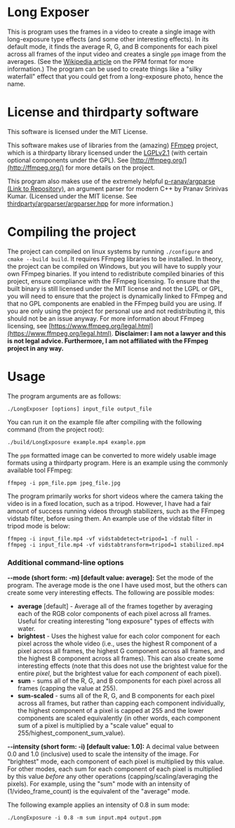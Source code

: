 # Long Exposer
This is program uses the frames in a video to create a single image with long-exposure type effects (and some other interesting effects). In its default mode, it finds the average R, G, and B components for each pixel across all frames of the input video and creates a single `ppm` image from the averages. (See the [Wikipedia article](https://en.wikipedia.org/wiki/Netpbm#PPM_example) on the PPM format for more information.) The program can be used to create things like a "silky waterfall" effect that you could get from a long-exposure photo, hence the name.

# License and thirdparty software

This software is licensed under the MIT License.

This software makes use of libraries from the (amazing) <a href=http://ffmpeg.org>FFmpeg</a> project, which is a thirdparty library licensed under the <a href=http://www.gnu.org/licenses/old-licenses/lgpl-2.1.html>LGPLv2.1</a> (with certain optional components under the GPL). See [http://ffmpeg.org/](http://ffmpeg.org/) for more details on the project.

This program also makes use of the extremely helpful <a href="http://github.com/p-ranav/argparse">p-ranav/argparse (Link to Repository)</a>, an argument parser for modern C++ by Pranav Srinivas Kumar. (Licensed under the MIT license. See [thirdparty/argparser/argparser.hpp](thirdparty/argparser/argparser.hpp) for more information.)

# Compiling the project
The project can compiled on linux systems by running `./configure` and `cmake --build build`. It requires FFmpeg libraries to be installed. In theory, the project can be compiled on Windows, but you will have to supply your own FFmpeg binaries. If you intend to redistribute compiled binaries of this project, ensure compliance with the FFmpeg licensing. To ensure that the built binary is still licensed under the MIT license and not the LGPL or GPL, you will need to ensure that the project is dynamically linked to FFmpeg and that no GPL components are enabled in the FFmpeg build you are using. If you are only using the project for personal use and not redistributing it, this should not be an issue anyway. For more information about FFmpeg licensing, see [https://www.ffmpeg.org/legal.html](https://www.ffmpeg.org/legal.html). **Disclaimer: I am not a lawyer and this is not legal advice. Furthermore, I am not affiliated with the FFmpeg project in any way.**

# Usage

The program arguments are as follows:
```
./LongExposer [options] input_file output_file
```

You can run it on the example file after compiling with the following command (from the project root):
```
./build/LongExposure example.mp4 example.ppm
```

The `ppm` formatted image can be converted to more widely usable image formats using a thirdparty program. Here is an example using the commonly available tool FFmpeg:
```
ffmpeg -i ppm_file.ppm jpeg_file.jpg
```

The program primarily works for short videos where the camera taking the video is in a fixed location, such as a tripod. However, I have had a fair amount of success running videos through stabilizers, such as the FFmpeg vidstab filter, before using them. An example use of the vidstab filter in tripod mode is below:
```
ffmpeg -i input_file.mp4 -vf vidstabdetect=tripod=1 -f null -
ffmpeg -i input_file.mp4 -vf vidstabtransform=tripod=1 stabilized.mp4
```

### Additional command-line options
**--mode \(short form: -m\) \[default value: average\]:** Set the mode of the program. The average mode is the one I have used most, but the others can create some very interesting effects. The following are possible modes:
 - **average** [default] - Average all of the frames together by averaging each of the RGB color components of each pixel across all frames. Useful for creating interesting "long exposure" types of effects with water.
 - **brightest** - Uses the highest value for each color component for each pixel across the whole video (i.e., uses the highest R component of a pixel across all frames, the highest G component across all frames, and the highest B component across all frames). This can also create some interesting effects (note that this does not use the brightest value for the entire _pixel_, but the brightest value for each _component_ of each pixel).
 - **sum** - sums all of the R, G, and B components for each pixel across all frames (capping the value at 255).
 - **sum-scaled** - sums all of the R, G, and B components for each pixel across all frames, but rather than capping each component individually, the highest component of a pixel is capped at 255 and the lower components are scaled equivalently (in other words, each component sum of a pixel is multiplied by a "scale value" equal to 255/highest_component_sum_value).

**--intensity \(short form: -i\) \[default value: 1.0\]:** A decimal value between 0.0 and 1.0 (inclusive) used to scale the intensity of the image. For "brightest" mode, each component of each pixel is multiplied by this value. For other modes, each sum for each component of each pixel is multiplied by this value _before_ any other operations (capping/scaling/averaging the pixels). For example, using the "sum" mode with an intensity of (1/video_frame_count) is the equivalent of the "average" mode.

The following example applies an intensity of 0.8 in sum mode:
```
./LongExposure -i 0.8 -m sum input.mp4 output.ppm
```
